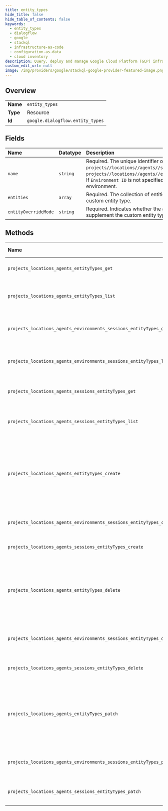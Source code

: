 ```yaml
---
title: entity_types
hide_title: false
hide_table_of_contents: false
keywords:
  - entity_types
  - dialogflow
  - google    
  - stackql
  - infrastructure-as-code
  - configuration-as-data
  - cloud inventory
description: Query, deploy and manage Google Cloud Platform (GCP) infrastructure and resources using SQL
custom_edit_url: null
image: /img/providers/google/stackql-google-provider-featured-image.png
---
```

  
    

## Overview
<table><tbody>
<tr><td><b>Name</b></td><td><code>entity_types</code></td></tr>
<tr><td><b>Type</b></td><td>Resource</td></tr>
<tr><td><b>Id</b></td><td><code>google.dialogflow.entity_types</code></td></tr>
</tbody></table>

## Fields
| Name | Datatype | Description |
|:-----|:---------|:------------|
| `name` | `string` | Required. The unique identifier of the session entity type. Format: `projects//locations//agents//sessions//entityTypes/` or `projects//locations//agents//environments//sessions//entityTypes/`. If `Environment ID` is not specified, we assume default 'draft' environment. |
| `entities` | `array` | Required. The collection of entities to override or supplement the custom entity type. |
| `entityOverrideMode` | `string` | Required. Indicates whether the additional data should override or supplement the custom entity type definition. |
## Methods
| Name | Accessible by | Required Params | Description |
|:-----|:--------------|:----------------|:------------|
| `projects_locations_agents_entityTypes_get` | `SELECT` | `agentsId, entityTypesId, locationsId, projectsId` | Retrieves the specified entity type. |
| `projects_locations_agents_entityTypes_list` | `SELECT` | `agentsId, locationsId, projectsId` | Returns the list of all entity types in the specified agent. |
| `projects_locations_agents_environments_sessions_entityTypes_get` | `SELECT` | `agentsId, entityTypesId, environmentsId, locationsId, projectsId, sessionsId` | Retrieves the specified session entity type. |
| `projects_locations_agents_environments_sessions_entityTypes_list` | `SELECT` | `agentsId, environmentsId, locationsId, projectsId, sessionsId` | Returns the list of all session entity types in the specified session. |
| `projects_locations_agents_sessions_entityTypes_get` | `SELECT` | `agentsId, entityTypesId, locationsId, projectsId, sessionsId` | Retrieves the specified session entity type. |
| `projects_locations_agents_sessions_entityTypes_list` | `SELECT` | `agentsId, locationsId, projectsId, sessionsId` | Returns the list of all session entity types in the specified session. |
| `projects_locations_agents_entityTypes_create` | `INSERT` | `agentsId, locationsId, projectsId` | Creates an entity type in the specified agent. Note: You should always train a flow prior to sending it queries. See the [training documentation](https://cloud.google.com/dialogflow/cx/docs/concept/training). |
| `projects_locations_agents_environments_sessions_entityTypes_create` | `INSERT` | `agentsId, environmentsId, locationsId, projectsId, sessionsId` | Creates a session entity type. |
| `projects_locations_agents_sessions_entityTypes_create` | `INSERT` | `agentsId, locationsId, projectsId, sessionsId` | Creates a session entity type. |
| `projects_locations_agents_entityTypes_delete` | `DELETE` | `agentsId, entityTypesId, locationsId, projectsId` | Deletes the specified entity type. Note: You should always train a flow prior to sending it queries. See the [training documentation](https://cloud.google.com/dialogflow/cx/docs/concept/training). |
| `projects_locations_agents_environments_sessions_entityTypes_delete` | `DELETE` | `agentsId, entityTypesId, environmentsId, locationsId, projectsId, sessionsId` | Deletes the specified session entity type. |
| `projects_locations_agents_sessions_entityTypes_delete` | `DELETE` | `agentsId, entityTypesId, locationsId, projectsId, sessionsId` | Deletes the specified session entity type. |
| `projects_locations_agents_entityTypes_patch` | `EXEC` | `agentsId, entityTypesId, locationsId, projectsId` | Updates the specified entity type. Note: You should always train a flow prior to sending it queries. See the [training documentation](https://cloud.google.com/dialogflow/cx/docs/concept/training). |
| `projects_locations_agents_environments_sessions_entityTypes_patch` | `EXEC` | `agentsId, entityTypesId, environmentsId, locationsId, projectsId, sessionsId` | Updates the specified session entity type. |
| `projects_locations_agents_sessions_entityTypes_patch` | `EXEC` | `agentsId, entityTypesId, locationsId, projectsId, sessionsId` | Updates the specified session entity type. |
